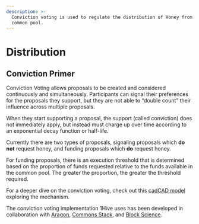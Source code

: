 ```yaml
---
description: >-
  Conviction voting is used to regulate the distribution of Honey from the 1Hive
  common pool.
---
```


# Distribution

## Conviction Primer

Conviction Voting allows proposals to be created and considered continuously and simultaneously. Participants can signal their preferences for the proposals they support, but they are not able to “double count” their influence across multiple proposals.

When they start supporting a proposal, the support \(called conviction\) does not immediately apply, but instead must charge up over time according to an exponential decay function or half-life.

Currently there are two types of proposals, signaling proposals which **do not** request honey, and funding proposals which **do** request honey.

For funding proposals, there is an execution threshold that is determined based on the proportion of funds requested relative to the funds available in the common pool. The greater the proportion, the greater the threshold required.

For a deeper dive on the conviction voting, check out this [cadCAD model](https://github.com/BlockScience/Aragon_Conviction_Voting) exploring the mechanism.

The conviction voting implementation 1Hive uses has been developed in collaboration with [Aragon](https://aragon.org/), [Commons Stack](https://commonsstack.org/), and [Block Science](https://block.science/).

